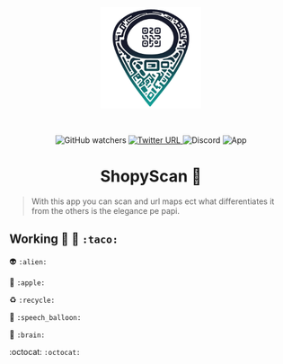 <p align="center">
    <img width="180" src="./assets/img/z33.png" alt="Vite logo">
  </a>
</p>
<br/>
<p align="center">
 <img alt="GitHub watchers" src="https://img.shields.io/github/watchers/bastndev/ShopyScan?style=social">
  <a href="https://twitter.com/bastndev">
    <img alt="Twitter URL" src="https://img.shields.io/twitter/url?color=%20%2300acee&label=%40bastndev&logo=twitter&style=plastic&url=https%3A%2F%2Ftwitter.com%2Fbastndev">
  </a>
   <img alt="Discord" src="https://img.shields.io/discord/1109303962168999968?color=blue&label=Discord&logo=discord">
   <img alt="App" src="https://img.shields.io/badge/APP-v7.0.0-blue">
   
</p>

<h1 align="center"> ShopyScan 🎯</h1>


> With this app you can scan and url maps ect what differentiates it from the others is the elegance pe papi.

## Working :taco: 👷 ``:taco:``

:alien: ``:alien:``

:apple: ``:apple:``

:recycle: ``:recycle:``

:speech_balloon: ``:speech_balloon:``

:brain: ``:brain: ``

:octocat:  ``:octocat: ``

<!-- add to Tag --> 
<!-- Focus WTF -->